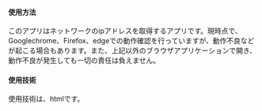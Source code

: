 #### 使用方法
このアプリはネットワークのipアドレスを取得するアプリです。現時点で、Googlechrome、Firefox、edgeでの動作確認を行っていますが、動作不良などが起こる場合もあります。また、上記以外のブラウザアプリケーションで開き、動作不良が発生しても一切の責任は負えません。
#### 使用技術
使用技術は、htmlです。
